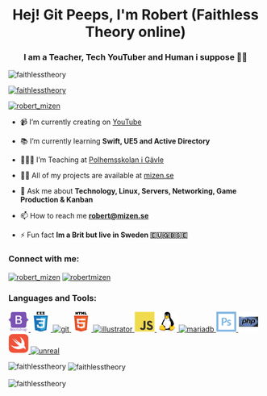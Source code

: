 <h1 align="center">Hej! Git Peeps, I'm Robert (Faithless Theory online)</h1>
<h3 align="center">I am a Teacher, Tech YouTuber and Human i suppose 🤷🏼</h3>

<p align="left"> <img src="https://komarev.com/ghpvc/?username=faithlesstheory&label=Profile%20views&color=0e75b6&style=flat" alt="faithlesstheory" /> </p>

<p align="left"> <a href="https://github.com/ryo-ma/github-profile-trophy"><img src="https://github-profile-trophy.vercel.app/?username=faithlesstheory&theme=onedark&row=1&column=6" alt="faithlesstheory" /></a> </p>

<p align="left"> <a href="https://twitter.com/robert_mizen" target="blank"><img src="https://img.shields.io/twitter/follow/robert_mizen?logo=twitter&style=for-the-badge" alt="robert_mizen" /></a> </p>

- 📹 I’m currently creating on [YouTube](https://www.youtube.com/c/RobertMizen)

- 📚 I’m currently learning **Swift, UE5 and Active Directory**

- 🧑🏼‍🏫 I’m Teaching at [Polhemsskolan i Gävle](https://www.gavle.se/kommunens-service/utbildning-och-barnomsorg/gymnasieskola-och-gymnasiesarskola/lista-over-gymnasieskolor-och-gymnasiesarskolor-i-gavle-kommun/polhemsskolan/polhemsskolan/)

- 👨‍💻 All of my projects are available at [mizen.se](https://www.mizen.se)

- 💬 Ask me about **Technology, Linux, Servers, Networking, Game Production & Kanban**

- 📫 How to reach me **robert@mizen.se**

- ⚡ Fun fact **Im a Brit but live in Sweden 🇪🇺🇬🇧🇸🇪**

<h3 align="left">Connect with me:</h3>
<p align="left">
<a href="https://twitter.com/robert_mizen" target="blank"><img align="center" src="https://raw.githubusercontent.com/rahuldkjain/github-profile-readme-generator/master/src/images/icons/Social/twitter.svg" alt="robert_mizen" height="30" width="40" /></a>
<a href="https://www.youtube.com/c/robertmizen" target="blank"><img align="center" src="https://raw.githubusercontent.com/rahuldkjain/github-profile-readme-generator/master/src/images/icons/Social/youtube.svg" alt="robertmizen" height="30" width="40" /></a>
</p>

<h3 align="left">Languages and Tools:</h3>
<p align="left"> <a href="https://getbootstrap.com" target="_blank" rel="noreferrer"> <img src="https://raw.githubusercontent.com/devicons/devicon/master/icons/bootstrap/bootstrap-plain-wordmark.svg" alt="bootstrap" width="40" height="40"/> </a> <a href="https://www.w3schools.com/css/" target="_blank" rel="noreferrer"> <img src="https://raw.githubusercontent.com/devicons/devicon/master/icons/css3/css3-original-wordmark.svg" alt="css3" width="40" height="40"/> </a> <a href="https://git-scm.com/" target="_blank" rel="noreferrer"> <img src="https://www.vectorlogo.zone/logos/git-scm/git-scm-icon.svg" alt="git" width="40" height="40"/> </a> <a href="https://www.w3.org/html/" target="_blank" rel="noreferrer"> <img src="https://raw.githubusercontent.com/devicons/devicon/master/icons/html5/html5-original-wordmark.svg" alt="html5" width="40" height="40"/> </a> <a href="https://www.adobe.com/in/products/illustrator.html" target="_blank" rel="noreferrer"> <img src="https://www.vectorlogo.zone/logos/adobe_illustrator/adobe_illustrator-icon.svg" alt="illustrator" width="40" height="40"/> </a> <a href="https://developer.mozilla.org/en-US/docs/Web/JavaScript" target="_blank" rel="noreferrer"> <img src="https://raw.githubusercontent.com/devicons/devicon/master/icons/javascript/javascript-original.svg" alt="javascript" width="40" height="40"/> </a> <a href="https://www.linux.org/" target="_blank" rel="noreferrer"> <img src="https://raw.githubusercontent.com/devicons/devicon/master/icons/linux/linux-original.svg" alt="linux" width="40" height="40"/> </a> <a href="https://mariadb.org/" target="_blank" rel="noreferrer"> <img src="https://www.vectorlogo.zone/logos/mariadb/mariadb-icon.svg" alt="mariadb" width="40" height="40"/> </a> <a href="https://www.photoshop.com/en" target="_blank" rel="noreferrer"> <img src="https://raw.githubusercontent.com/devicons/devicon/master/icons/photoshop/photoshop-line.svg" alt="photoshop" width="40" height="40"/> </a> <a href="https://www.php.net" target="_blank" rel="noreferrer"> <img src="https://raw.githubusercontent.com/devicons/devicon/master/icons/php/php-original.svg" alt="php" width="40" height="40"/> </a> <a href="https://developer.apple.com/swift/" target="_blank" rel="noreferrer"> <img src="https://raw.githubusercontent.com/devicons/devicon/master/icons/swift/swift-original.svg" alt="swift" width="40" height="40"/> </a> <a href="https://unrealengine.com/" target="_blank" rel="noreferrer"> <img src="https://raw.githubusercontent.com/kenangundogan/fontisto/036b7eca71aab1bef8e6a0518f7329f13ed62f6b/icons/svg/brand/unreal-engine.svg" alt="unreal" width="40" height="40"/> </a> </p>

<p><img align="left" src="https://github-readme-stats.vercel.app/api/top-langs?username=faithlesstheory&show_icons=true&locale=en&layout=compact" alt="faithlesstheory" /></p>

<p>&nbsp;<img align="center" src="https://github-readme-stats.vercel.app/api?username=faithlesstheory&show_icons=true&locale=en" alt="faithlesstheory" /></p>

<p><img align="center" src="https://github-readme-streak-stats.herokuapp.com/?user=faithlesstheory&" alt="faithlesstheory" /></p>
